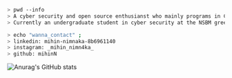 ````bash
> pwd --info
> A cyber security and open source enthusianst who mainly programs in C++ and recently ventured out into C#. 
> Currently an undergraduate student in cyber security at the NSBM green university.
````

````bash
> echo "wanna_contact" ; 
> linkedin: mihin-nimnaka-8b6961140
> instagram: _mihin_nimn4ka_
> github: mihinN

````



![Anurag's GitHub stats](https://github-readme-stats.vercel.app/api?username=mihinN&show_icons=true&theme=dark)
